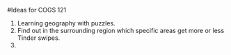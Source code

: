 #Ideas for COGS 121
1. Learning geography with puzzles.
2. Find out in the surrounding region which specific areas get more or less Tinder swipes.
3. 
